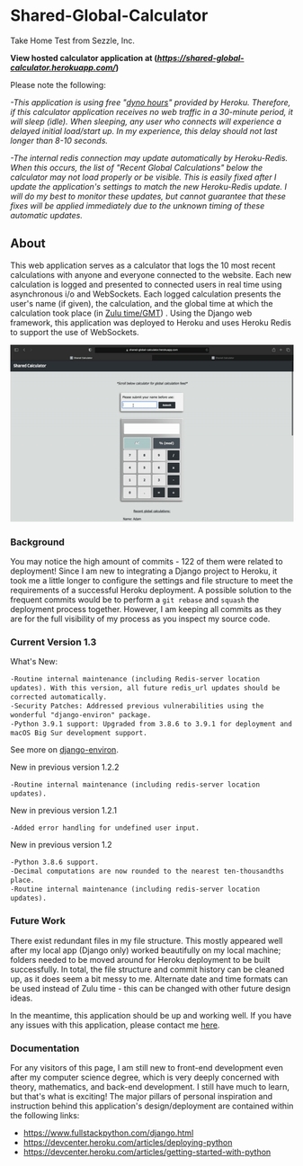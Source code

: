 # Shared-Global-Calculator
Take Home Test from Sezzle, Inc.

**View hosted calculator application at (_https://shared-global-calculator.herokuapp.com/_)**

Please note the following:

*-This application is using free "[dyno hours](https://devcenter.heroku.com/articles/free-dyno-hours)" provided by Heroku. Therefore, if this calculator application receives no web traffic in a 30-minute period, it will sleep (idle). When sleeping, any user who connects will experience a delayed initial load/start up. In my experience, this delay should not last longer than 8-10 seconds.*

*-The internal redis connection may update automatically by Heroku-Redis. When this occurs, the list of "Recent Global Calculations" below the calculator may not load properly or be visible. This is easily fixed after I update the application's settings to match the new Heroku-Redis update. I will do my best to monitor these updates, but cannot guarantee that these fixes will be applied immediately due to the unknown timing of these automatic updates.*


## About

This web application serves as a calculator that logs the 10 most recent calculations with anyone and everyone connected to the website. Each new calculation is logged and presented to connected users in real time using asynchronous i/o and WebSockets. Each logged calculation presents the user's name (if given), the calculation, and the global time at which the calculation took place (in [Zulu time/GMT](https://zulutime.net)) . Using the Django web framework, this application was deployed to Heroku and uses Heroku Redis to support the use of WebSockets.


![Error Loading Gif](https://github.com/pieper-chris/cosmic-data/blob/master/gifs/calc.gif)

### Background

You may notice the high amount of commits - 122 of them were related to deployment! Since I am new to integrating a Django project to Heroku, it took me a little longer to configure the settings and file structure to meet the requirements of a successful Heroku deployment. A possible solution to the frequent commits would be to perform a ```git rebase``` and ```squash``` the deployment process together. However, I am keeping all commits as they are for the full visibility of my process as you inspect my source code.

### Current Version 1.3
What's New:
```
-Routine internal maintenance (including Redis-server location updates). With this version, all future redis_url updates should be corrected automatically.
-Security Patches: Addressed previous vulnerabilities using the wonderful "django-environ" package.
-Python 3.9.1 support: Upgraded from 3.8.6 to 3.9.1 for deployment and macOS Big Sur development support.
```
See more on [django-environ](https://django-environ.readthedocs.io/en/latest/).

New in previous version 1.2.2
```
-Routine internal maintenance (including redis-server location updates).
```
New in previous version 1.2.1
```
-Added error handling for undefined user input.
```
New in previous version 1.2
```
-Python 3.8.6 support.
-Decimal computations are now rounded to the nearest ten-thousandths place.
-Routine internal maintenance (including redis-server location updates).
```

### Future Work
There exist redundant files in my file structure. This mostly appeared well after my local app (Django only) worked beautifully on my local machine; folders needed to be moved around for Heroku deployment to be built successfully. In total, the file structure and commit history can be cleaned up, as it does seem a bit messy to me. Alternate date and time formats can be used instead of Zulu time - this can be changed with other future design ideas.

In the meantime, this application should be up and working well. If you have any issues with this application, please contact me [here](https://chris-pieper.bss.design/contact.html).


### Documentation
For any visitors of this page, I am still new to front-end development even after my computer science degree, which is very deeply concerned with theory, mathematics, and back-end development. I still have much to learn, but that's what is exciting! The major pillars of personal inspiration and instruction behind this application's design/deployment are contained within the following links:

- https://www.fullstackpython.com/django.html
- https://devcenter.heroku.com/articles/deploying-python
- https://devcenter.heroku.com/articles/getting-started-with-python

